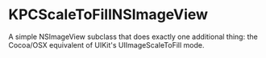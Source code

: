 KPCScaleToFillNSImageView
=========================

A simple NSImageView subclass that does exactly one additional thing: the Cocoa/OSX equivalent of UIKit's UIImageScaleToFill mode.
